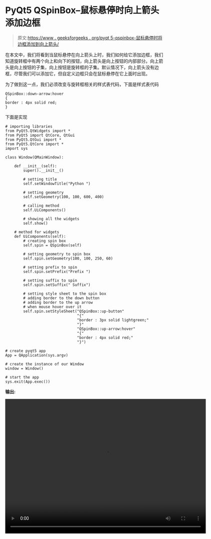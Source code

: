 # PyQt5 QSpinBox–鼠标悬停时向上箭头添加边框

> 原文:[https://www . geeksforgeeks . org/pyqt 5-qspinbox-鼠标悬停时将边框添加到向上箭头/](https://www.geeksforgeeks.org/pyqt5-qspinbox-adding-border-to-the-up-arrow-when-mouse-hover/)

在本文中，我们将看到当鼠标悬停在向上箭头上时，我们如何给它添加边框，我们知道旋转框中有两个向上和向下的按钮，向上箭头是向上按钮的内部部分。向上箭头是向上按钮的子集，向上按钮是旋转框的子集。默认情况下，向上箭头没有边框，尽管我们可以添加它，但自定义边框只会在鼠标悬停在它上面时出现。

为了做到这一点，我们必须改变与旋转框相关的样式表代码，下面是样式表代码

```
QSpinBox::down-arrow:hover
{
border : 4px solid red;
}

```

下面是实现

```
# importing libraries
from PyQt5.QtWidgets import * 
from PyQt5 import QtCore, QtGui
from PyQt5.QtGui import * 
from PyQt5.QtCore import * 
import sys

class Window(QMainWindow):

    def __init__(self):
        super().__init__()

        # setting title
        self.setWindowTitle("Python ")

        # setting geometry
        self.setGeometry(100, 100, 600, 400)

        # calling method
        self.UiComponents()

        # showing all the widgets
        self.show()

    # method for widgets
    def UiComponents(self):
        # creating spin box
        self.spin = QSpinBox(self)

        # setting geometry to spin box
        self.spin.setGeometry(100, 100, 250, 60)

        # setting prefix to spin
        self.spin.setPrefix("Prefix ")

        # setting suffix to spin
        self.spin.setSuffix(" Suffix")

        # setting style sheet to the spin box
        # adding border to the down button
        # adding border to the up arrow
        # when mouse hover over it
        self.spin.setStyleSheet("QSpinBox::up-button"
                                "{"
                                "border : 3px solid lightgreen;"
                                "}"
                                "QSpinBox::up-arrow:hover"
                                "{"
                                "border : 4px solid red;"
                                "}")

# create pyqt5 app
App = QApplication(sys.argv)

# create the instance of our Window
window = Window()

# start the app
sys.exit(App.exec())
```

**输出:**

<video class="wp-video-shortcode" id="video-411111-1" width="640" height="428" preload="metadata" controls=""><source type="video/mp4" src="https://media.geeksforgeeks.org/wp-content/uploads/20200512025333/Python-12-05-2020-02_53_15.mp4?_=1">[https://media.geeksforgeeks.org/wp-content/uploads/20200512025333/Python-12-05-2020-02_53_15.mp4](https://media.geeksforgeeks.org/wp-content/uploads/20200512025333/Python-12-05-2020-02_53_15.mp4)</video>